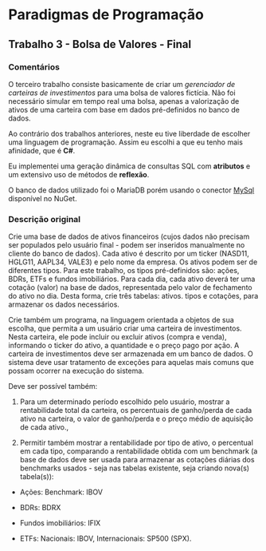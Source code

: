 # Paradigmas de Programação

## Trabalho 3 - Bolsa de Valores - Final

### Comentários

O terceiro trabalho consiste basicamente de criar um _gerenciador
de carteiras de investimentos_ para uma bolsa de valores fictícia.
Não foi necessário simular em tempo real uma bolsa, apenas
a valorização de ativos de uma carteira com base em dados
pré-definidos no banco de dados.

Ao contrário dos trabalhos anteriores, neste eu tive liberdade
de escolher uma linguagem de programação. Assim eu escolhi 
a que eu tenho mais afinidade, que é **C#**.

Eu implementei uma geração dinâmica de consultas SQL com **atributos**
e um extensivo uso de métodos de **reflexão**.

O banco de dados utilizado foi o MariaDB porém usando o
conector [MySql](https://www.nuget.org/packages/MySqlConnector) disponível 
no NuGet.

### Descrição original

Crie uma base de dados de ativos financeiros (cujos dados não precisam ser populados pelo usuário final - podem ser inseridos manualmente no cliente do banco de dados). Cada ativo é descrito por um ticker (NASD11, HGLG11, AAPL34, VALE3) e pelo nome da empresa. Os ativos podem ser de diferentes tipos. Para este trabalho, os tipos pré-definidos são: ações, BDRs, ETFs e fundos imobiliários. Para cada dia, cada ativo deverá ter uma cotação (valor) na base de dados, representada pelo valor de fechamento do ativo no dia. Desta forma, crie três tabelas: ativos. tipos e cotações, para armazenar os dados necessários.

Crie também um programa, na linguagem orientada a objetos de sua escolha, que permita a um usuário criar uma carteira de investimentos. Nesta carteira, ele pode incluir ou excluir ativos (compra e venda), informando o ticker do ativo, a quantidade e o preço pago por ação. A carteira de investimentos deve ser armazenada em um banco de dados. O sistema deve usar tratamento de exceções para aquelas mais comuns que possam ocorrer na execução do sistema.

Deve ser possível também:

1. Para um determinado período escolhido pelo usuário, mostrar a rentabilidade total da carteira, os percentuais de ganho/perda de cada ativo na carteira, o valor de ganho/perda e o preço médio de aquisição de cada ativo.,

2. Permitir também mostrar a rentabilidade por tipo de ativo, o percentual em cada tipo, comparando a rentabilidade obtida com um benchmark (a base de dados deve ser usada para armazenar as cotações diárias dos benchmarks usados - seja nas tabelas existente, seja criando nova(s) tabela(s)):

- Ações: Benchmark: IBOV

- BDRs: BDRX

- Fundos imobiliários: IFIX

- ETFs: Nacionais: IBOV, Internacionais: SP500 (SPX).